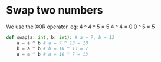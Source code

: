 # Swap two numbers

We use the XOR operator.
eg:
4 ^ 4 ^ 5 = 5
4 ^ 4 = 0
0 ^ 5 = 5

```py
def swap(a: int, b: int): # a = 7, b = 13
    a = a ^ b # a = 7 ^ 13 = 10
    b = a ^ b # b = 10 ^ 13 = 7
    a = a ^ b # a = 10 ^ 7 = 13
```

